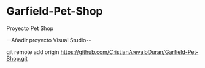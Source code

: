# Garfield-Pet-Shop
Proyecto Pet Shop

--Añadir proyecto Visual Studio--

git remote add origin https://github.com/CristianArevaloDuran/Garfield-Pet-Shop.git
